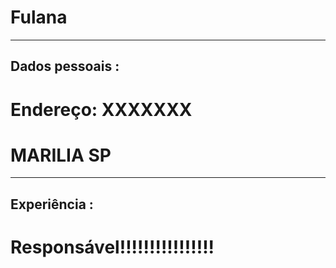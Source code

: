 # Fulana

---
## Dados pessoais :
# Endereço: XXXXXXX 
# MARILIA SP

---

## Experiência :

# Responsável!!!!!!!!!!!!!!!!
 